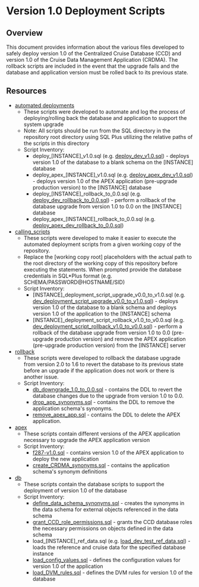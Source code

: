 # Version 1.0 Deployment Scripts

## Overview
This document provides information about the various files developed to safely deploy version 1.0 of the Centralized Cruise Database (CCD) and version 1.0 of the Cruise Data Management Application (CRDMA).  The rollback scripts are included in the event that the upgrade fails and the database and application version must be rolled back to its previous state.

## Resources
-   [automated deployments](./automated_deployments)
    -   These scripts were developed to automate and log the process of deploying/rolling back the database and application to support the system upgrade
    -   Note: All scripts should be run from the SQL directory in the repository root directory using SQL Plus utilizing the relative paths of the scripts in this directory
    -   Script Inventory:
        -   deploy_[INSTANCE]_v1.0.sql (e.g. [deploy_dev_v1.0.sql](./automated_deployments/deploy_dev_v1.0.sql)) - deploys version 1.0 of the database to a blank schema on the [INSTANCE] database
        -   deploy_apex_[INSTANCE]_v1.0.sql (e.g. [deploy_apex_dev_v1.0.sql](./automated_deployments/deploy_apex_dev_v1.0.sql)) - deploys version 1.0 of the APEX application (pre-upgrade production version) to the [INSTANCE] database
        -   deploy_[INSTANCE]_rollback_to_0.0.sql (e.g. [deploy_dev_rollback_to_0.0.sql](./automated_deployments/deploy_dev_rollback_to_0.0.sql)) - perform a rollback of the database upgrade from version 1.0 to 0.0 on the [INSTANCE] database
        -   deploy_apex_[INSTANCE]_rollback_to_0.0.sql (e.g. [deploy_apex_dev_rollback_to_0.0.sql](./automated_deployments/deploy_apex_dev_rollback_to_0.0.sql))
-   [calling_scripts](./calling_scripts)
    -   These scripts were developed to make it easier to execute the automated deployment scripts from a given working copy of the repository.  
    -   Replace the [working copy root] placeholders with the actual path to the root directory of the working copy of this repository before executing the statements.  When prompted provide the database credentials in SQL*Plus format (e.g. SCHEMA/PASSWORD@HOSTNAME/SID)
    -   Script Inventory:
        -   [INSTANCE]_deployment_script_upgrade_v0.0_to_v1.0.sql (e.g. [dev_deployment_script_upgrade_v0.0_to_v1.0.sql](./calling_scripts/dev_deployment_script_upgrade_v0.0_to_v1.0.sql)) - deploys version 1.0 of the database to a blank schema and deploys version 1.0 of the application to the [INSTANCE] schema
        -   [INSTANCE]_deployment_script_rollback_v1.0_to_v0.0.sql (e.g. [dev_deployment_script_rollback_v1.0_to_v0.0.sql](./calling_scripts/dev_deployment_script_rollback_v1.0_to_v0.0.sql)) - perform a rollback of the database upgrade from version 1.0 to 0.0 (pre-upgrade production version) and remove the APEX application (pre-upgrade production version) from the [INSTANCE] server
-   [rollback](./rollback)
    -   These scripts were developed to rollback the database upgrade from version 2.0 to 1.6 to revert the database to its previous state before an upgrade if the application does not work or there is another issue.
    -   Script Inventory:
        -   [db_downgrade_1.0_to_0.0.sql](./rollback/db_downgrade_1.0_to_0.0.sql) - contains the DDL to revert the database changes due to the upgrade from version 1.0 to 0.0.
        -   [drop_app_synonyms.sql](./rollback/drop_app_synonyms.sql) - contains the DDL to remove the application schema's synonyms.
        -   [remove_apex_app.sql](./rollback/remove_apex_app.sql) - contains the DDL to delete the APEX application.
-   [apex](./apex)
    -   These scripts contain different versions of the APEX application necessary to upgrade the APEX application version
    -   Script Inventory:
        -   [f287-v1.0.sql](./apex/f287-v1.0.sql) - contains version 1.0 of the APEX application to deploy the new application
        -   [create_CRDMA_synonyms.sql](./apex/create_CRDMA_synonyms.sql) - contains the application schema's synonym definitions
-   [db](./db)
    -   These scripts contain the database scripts to support the deployment of version 1.0 of the database
    -   Script Inventory:
        -   [define_data_schema_synonyms.sql](./db/define_data_schema_synonyms.sql) - creates the synonyms in the data schema for external objects referenced in the data schema
        -   [grant_CCD_role_permissions.sql](./db/grant_CCD_role_permissions.sql) - grants the CCD database roles the necessary permissions on objects defined in the data schema
        -   load_[INSTANCE]_ref_data.sql (e.g. [load_dev_test_ref_data.sql](./db/load_dev_test_ref_data.sql)) - loads the reference and cruise data for the specified database instance
        -   [load_config_values.sql](./db/load_config_values.sql) - defines the configuration values for version 1.0 of the application
        -   [load_DVM_rules.sql](./db/load_DVM_rules.sql) - defines the DVM rules for version 1.0 of the database
